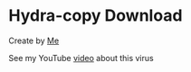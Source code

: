 # Hydra-copy Download

Create by [Me](https://www.youtube.com/channel/UCzY_DEQBSlmZC0Ev9O4zKzQ)

See my YouTube [video](https://youtu.be/Ik7tQvDkZVg) about this virus

